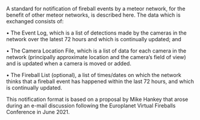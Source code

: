 A standard  for notification of fireball events by a meteor network, for the benefit of other meteor networks, is described here. The data which is exchanged consists of:

•	The Event Log, which is a list of detections made by the cameras in the network over the latest 72 hours and which is continually updated; and  

•	The Camera Location File, which is a list of data for each camera in the network (principally approximate location and the camera’s field of view) and is updated when a camera is moved or added.

•	The Fireball List (optional), a list of times/dates on which the network thinks that a fireball event has happened within the last 72 hours, and which is continually updated.  

This notification format is based on a proposal by Mike Hankey that arose during an e-mail discussion following the Europlanet Virtual Fireballs Conference in June 2021.   
